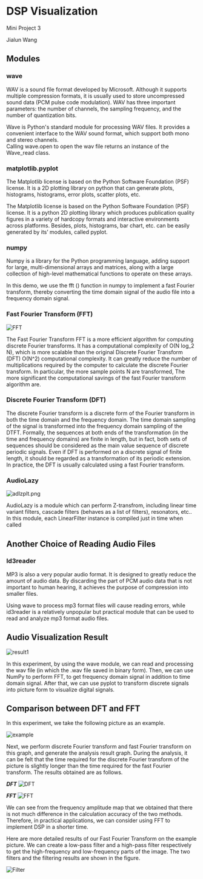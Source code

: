 # DSP Visualization

Mini Project 3

Jialun Wang



## Modules

### wave

WAV is a sound file format developed by Microsoft. 
Although it supports multiple compression formats, 
it is usually used to store uncompressed sound data (PCM pulse code modulation). 
WAV has three important parameters: 
the number of channels, 
the sampling frequency, 
and the number of quantization bits.

Wave is Python's standard module for processing WAV files. 
It provides a convenient interface to the WAV sound format, 
which support both mono and stereo channels.  
Calling wave.open to open the wav file returns an instance of the Wave_read class.

### matplotlib.pyplot

The Matplotlib license is based on the Python Software Foundation (PSF) license. 
It is a 2D plotting library on python that can generate 
plots, histograms, histograms, error plots, scatter plots, etc.


The Matplotlib license is based on the Python Software Foundation (PSF) license. It is a python 2D plotting library which produces publication quality figures in a variety of hardcopy formats and interactive environments across platforms. Besides, plots, histograms, bar chart, etc. can be easily generated by its’ modules, called pyplot.

### numpy

Numpy is a library for the Python programming language, 
adding support for large, multi-dimensional arrays and matrices, 
along with a large collection of high-level mathematical functions to operate on these arrays.

In this demo, we use the fft () function in numpy to implement a fast Fourier transform, 
thereby converting the time domain signal of the audio file into a frequency domain signal.

### Fast Fourier Transform (FFT)

![FFT](https://github.com/JWangNov/EC601_Mini_Proj_3/blob/master/FFT.jpg)

The Fast Fourier Transform FFT is a more efficient algorithm for computing discrete Fourier transforms. 
It has a computational complexity of O(N log_2 N), 
which is more scalable than the original Discrete Fourier Transform (DFT) O(N^2) computational complexity.
It can greatly reduce the number of multiplications required by the computer to calculate the discrete Fourier transform. 
In particular, 
the more sample points N are transformed, The more significant the computational savings of the fast Fourier transform algorithm are.

### Discrete Fourier Transform (DFT)

The discrete Fourier transform is a discrete form of the Fourier transform in both the time domain and the frequency domain. 
The time domain sampling of the signal is transformed into the frequency domain sampling of the DTFT. 
Formally, the sequences at both ends of the transformation (in the time and frequency domains) are finite in length, 
but in fact, both sets of sequences should be considered as the main value sequence of discrete periodic signals. 
Even if DFT is performed on a discrete signal of finite length, 
it should be regarded as a transformation of its periodic extension. 
In practice, the DFT is usually calculated using a fast Fourier transform.

### AudioLazy

![adlzplt.png](https://github.com/JWangNov/EC601_Mini_Proj_3/blob/master/adlzplt.png)

AudioLazy is a module which can perform Z-transfrom, 
including linear time variant filters, cascade filters (behaves as a list of filters), resonators, etc.. 
In this module, each LinearFilter instance is compiled just in time when called



## Another Choice of Reading Audio Files

### Id3reader

MP3 is also a very popular audio format. 
It is designed to greatly reduce the amount of audio data. 
By discarding the part of PCM audio data that is not important to human hearing, 
it achieves the purpose of compression into smaller files.

Using wave to process mp3 format files will cause reading errors, 
while id3reader is a relatively unpopular but practical module that can be used to read and analyze mp3 format audio files.



## Audio Visualization Result

![result1](https://github.com/JWangNov/EC601_Mini_Proj_3/blob/master/Figure_1.png)

In this experiment, by using the wave module, we can read and processing the wav file (in which the .wav file saved in binary form). 
Then, we can use NumPy to perform FFT, to get frequency domain signal in addition to time domain signal. 
After that, we can use pyplot to transform discrete signals into picture form to visualize digital signals.



## Comparison between DFT and FFT

In this experiment, we take the following picture as an example.

![example](https://github.com/JWangNov/EC601_Mini_Proj_3/blob/master/eg.png)

Next, we perform discrete Fourier transform and fast Fourier transform on this graph, and generate the analysis result graph. 
During the analysis, it can be felt that the time required for the discrete Fourier transform of the picture is slightly longer 
than the time required for the fast Fourier transform. 
The results obtained are as follows.

***DFT***
![DFT](https://github.com/JWangNov/EC601_Mini_Proj_3/blob/master/eg_DFT.png)

***FFT***
![FFT](https://github.com/JWangNov/EC601_Mini_Proj_3/blob/master/eg_FFT.png)

We can see from the frequency amplitude map that we obtained that there is not much difference 
in the calculation accuracy of the two methods. 
Therefore, in practical applications, we can consider using FFT to implement DSP in a shorter time.

Here are more detailed results of our Fast Fourier Transform on the example picture. 
We can create a low-pass filter and a high-pass filter respectively to get the high-frequency and low-frequency parts of the image. 
The two filters and the filtering results are shown in the figure.

![Filter](https://github.com/JWangNov/EC601_Mini_Proj_3/blob/master/egIFFT.png)
